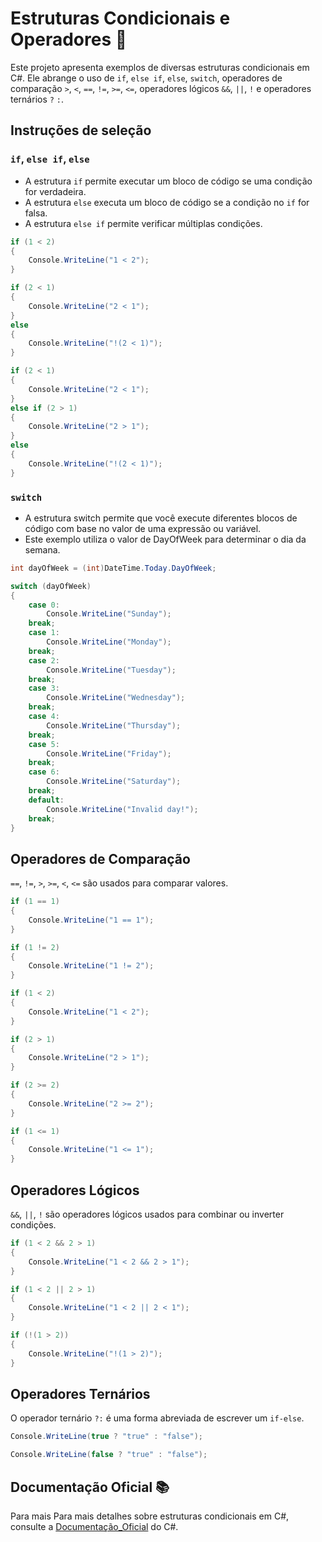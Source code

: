 # Estruturas Condicionais e Operadores 🔄

Este projeto apresenta exemplos de diversas estruturas condicionais em C#. Ele abrange o uso de `if`, `else if`, `else`, `switch`, operadores de comparação `>`, `<`, `==`, `!=`, `>=`, `<=`, operadores lógicos `&&`, `||`, `!` e operadores ternários `?` `:`.

## Instruções de seleção

### `if`, `else if`, `else`

- A estrutura `if` permite executar um bloco de código se uma condição for verdadeira.
- A estrutura `else` executa um bloco de código se a condição no `if` for falsa.
- A estrutura `else if` permite verificar múltiplas condições.

```csharp
if (1 < 2)
{
    Console.WriteLine("1 < 2");
}

if (2 < 1)
{
    Console.WriteLine("2 < 1");
}
else
{
    Console.WriteLine("!(2 < 1)");
}

if (2 < 1)
{
    Console.WriteLine("2 < 1");
} 
else if (2 > 1)
{
    Console.WriteLine("2 > 1");
}
else
{
    Console.WriteLine("!(2 < 1)");
}
```

### `switch`

- A estrutura switch permite que você execute diferentes blocos de código com base no valor de uma expressão ou variável.
- Este exemplo utiliza o valor de DayOfWeek para determinar o dia da semana.

```csharp
int dayOfWeek = (int)DateTime.Today.DayOfWeek;

switch (dayOfWeek)
{
    case 0:
        Console.WriteLine("Sunday");
    break;
    case 1:
        Console.WriteLine("Monday");
    break;
    case 2:
        Console.WriteLine("Tuesday");
    break;
    case 3:
        Console.WriteLine("Wednesday");
    break;
    case 4:
        Console.WriteLine("Thursday");
    break;
    case 5:
        Console.WriteLine("Friday");
    break;
    case 6:
        Console.WriteLine("Saturday");
    break;
    default:
        Console.WriteLine("Invalid day!");
    break;
}
```

## Operadores de Comparação

`==`, `!=`, `>`, `>=`, `<`, `<=` são usados para comparar valores.

```csharp
if (1 == 1)
{
    Console.WriteLine("1 == 1");
}

if (1 != 2)
{
    Console.WriteLine("1 != 2");
}

if (1 < 2)
{
    Console.WriteLine("1 < 2");
}

if (2 > 1)
{
    Console.WriteLine("2 > 1");
}

if (2 >= 2)
{
    Console.WriteLine("2 >= 2");
}

if (1 <= 1)
{
    Console.WriteLine("1 <= 1");
}
```

## Operadores Lógicos

`&&`, `||`, `!` são operadores lógicos usados para combinar ou inverter condições.

```csharp
if (1 < 2 && 2 > 1)
{
    Console.WriteLine("1 < 2 && 2 > 1");
}

if (1 < 2 || 2 > 1)
{
    Console.WriteLine("1 < 2 || 2 < 1");
}

if (!(1 > 2))
{
    Console.WriteLine("!(1 > 2)");
}
```

## Operadores Ternários
O operador ternário `?:` é uma forma abreviada de escrever um `if-else`.

```csharp
Console.WriteLine(true ? "true" : "false");

Console.WriteLine(false ? "true" : "false");
```

## Documentação Oficial 📚

Para mais Para mais detalhes sobre estruturas condicionais em C#, consulte a [Documentação_Oficial]() do C#.
